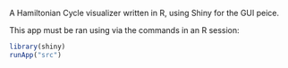 A Hamiltonian Cycle visualizer written in R, using Shiny for the GUI peice.

This app must be ran using via the commands in an R session:
```R
library(shiny)
runApp("src")
```
